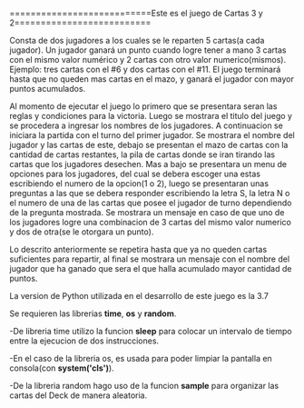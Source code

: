 ﻿
===========================Este es el juego de Cartas 3 y 2==========================

Consta de dos jugadores a los cuales se le reparten 5 cartas(a cada jugador). Un jugador ganará un punto cuando logre tener a mano 3 cartas con el mismo valor numérico y 2 cartas con otro valor numerico(mismos). Ejemplo: tres cartas con el #6 y dos cartas con el #11. El juego terminará hasta que no queden mas cartas en el mazo, y ganará el jugador con mayor puntos acumulados.

Al momento de ejecutar el juego lo primero que se presentara seran las reglas y condiciones para la victoria. Luego se mostrara el titulo del juego y se procedera a ingresar los nombres de los jugadores. A continuacion se iniciara la partida con el turno del primer jugador. Se mostrara el nombre del jugador y las cartas de este, debajo se presentan el mazo de cartas con la cantidad de cartas restantes, la pila de cartas donde se iran tirando las cartas que los jugadores desechen. Mas a bajo se presentara un menu de opciones para los jugadores, del cual se debera escoger una estas escribiendo el numero de la opcion(1 o 2), luego se presentaran unas preguntas a las que se debera responder escribiendo la letra S, la letra N o el numero de una de las cartas que posee el jugador de turno dependiendo de la pregunta mostrada. Se mostrara un mensaje en caso de que uno de los jugadores logre una combinacion de 3 cartas del mismo valor numerico y dos de otra(se le otorgara un punto).

Lo descrito anteriormente se repetira hasta que ya no queden cartas suficientes para repartir, al final se mostrara un mensaje con el nombre del jugador que ha ganado que sera el que halla acumulado mayor cantidad de puntos.

La version de Python utilizada en el desarrollo de este juego es la 3.7

Se requieren las librerias **time**, **os** y **random**.

-De libreria time utilizo la funcion **sleep** para colocar un intervalo de tiempo entre la ejecucion de dos instrucciones.

-En el caso de la libreria os, es usada para poder limpiar la pantalla en consola(con **system('cls')**).  

-De la libreria random hago uso de la funcion **sample** para organizar las cartas del Deck de manera aleatoria.  